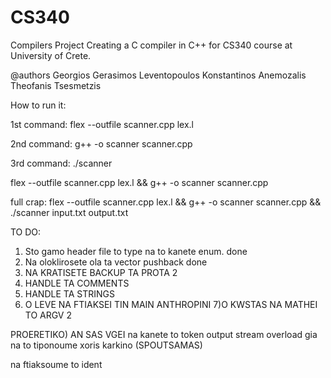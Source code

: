 # CS340
Compilers Project
Creating a C compiler in C++ for CS340 course at University of Crete.

@authors      Georgios Gerasimos Leventopoulos     Konstantinos Anemozalis    Theofanis Tsesmetzis

How to run it:

1st command: flex --outfile scanner.cpp lex.l

2nd command: g++ -o scanner scanner.cpp

3rd command: ./scanner

flex --outfile scanner.cpp lex.l && g++ -o scanner scanner.cpp

full crap:
flex --outfile scanner.cpp lex.l && g++ -o scanner scanner.cpp && ./scanner input.txt output.txt

TO DO:
1) Sto gamo header file to type na to kanete enum. done
2) Na oloklirosete ola ta vector pushback  done
3) NA KRATISETE BACKUP TA PROTA 2 
4) HANDLE TA COMMENTS
5) HANDLE TA STRINGS
6) O LEVE NA FTIAKSEI TIN MAIN ANTHROPINI
7)O KWSTAS NA MATHEI TO ARGV 2

PROERETIKO) AN SAS VGEI na kanete to token output stream overload gia na to tiponoume xoris karkino (SPOUTSAMAS)


na ftiaksoume to ident
